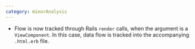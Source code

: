 ```yaml
---
category: minorAnalysis
---
```

* Flow is now tracked through Rails `render` calls, when the argument is a `ViewComponent`. In this case, data flow is tracked into the accompanying `.html.erb` file.
